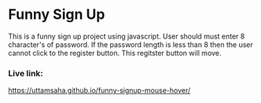 # Funny Sign Up 
This is a funny sign up project using javascript. User should must enter 8 character's of password. If the password length is less than 8 then the user cannot click to the register button. This regitster button will move.

### Live link:
https://uttamsaha.github.io/funny-signup-mouse-hover/
